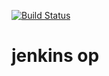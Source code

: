 [![Build Status](http://localhost:8081/buildStatus/icon?job=jlsdfks)](http://localhost:8081/job/jlsdfks/)

# jenkins op
